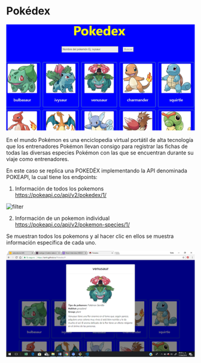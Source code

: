 # Pokédex #

![Pokedex](./assets/images/Pokedex1.png)

En el mundo Pokémon es una enciclopedia virtual portátil de alta tecnología que los entrenadores Pokémon llevan consigo para registrar las fichas de todas las diversas especies Pokémon con las que se encuentran durante su viaje como entrenadores.

En este caso se replica una POKEDÉX implementando la API denominada POKEAPI, la cual tiene los endpoints:

1. Información de todos los pokemons
https://pokeapi.co/api/v2/pokedex/1/

![filter](./assets/images/filterPokedex.png)

2. Información de un pokemon individual
https://pokeapi.co/api/v2/pokemon-species/1/

Se muestran todos los pokemons y al hacer clic en ellos se muestra información específica de cada uno.

![Modal](./assets/images/modalPokedex.png)


